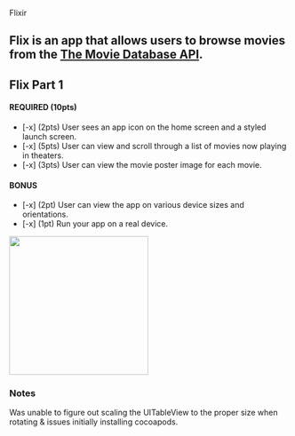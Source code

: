  Flixir

Flix is an app that allows users to browse movies from the [The Movie Database API](http://docs.themoviedb.apiary.io/#).
---

## Flix Part 1

#### REQUIRED (10pts)
- [-x] (2pts) User sees an app icon on the home screen and a styled launch screen.
- [-x] (5pts) User can view and scroll through a list of movies now playing in theaters.
- [-x] (3pts) User can view the movie poster image for each movie.

#### BONUS
- [-x] (2pt) User can view the app on various device sizes and orientations.
- [-x] (1pt) Run your app on a real device.


<img src="./walkthrough.gif" width=250><br>

### Notes
Was unable to figure out scaling the UITableView to the proper size when rotating & issues initially installing cocoapods.
